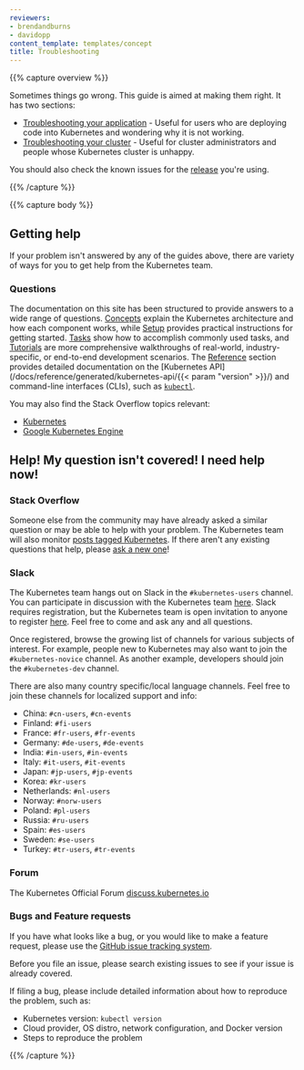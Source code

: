 ```yaml
---
reviewers:
- brendandburns
- davidopp
content_template: templates/concept
title: Troubleshooting
---
```


{{% capture overview %}}

Sometimes things go wrong. This guide is aimed at making them right. It has
two sections:

   * [Troubleshooting your application](/docs/tasks/debug-application-cluster/debug-application/) - Useful for users who are deploying code into Kubernetes and wondering why it is not working.
   * [Troubleshooting your cluster](/docs/tasks/debug-application-cluster/debug-cluster/) - Useful for cluster administrators and people whose Kubernetes cluster is unhappy.

You should also check the known issues for the [release](https://github.com/kubernetes/kubernetes/releases)
you're using.

{{% /capture %}}


{{% capture body %}}

## Getting help

If your problem isn't answered by any of the guides above, there are variety of
ways for you to get help from the Kubernetes team.

### Questions

The documentation on this site has been structured to provide answers to a wide
range of questions. [Concepts](/docs/concepts/) explain the Kubernetes
architecture and how each component works, while [Setup](/docs/setup/) provides
practical instructions for getting started. [Tasks](/docs/tasks/) show how to
accomplish commonly used tasks, and [Tutorials](/docs/tutorials/) are more
comprehensive walkthroughs of real-world, industry-specific, or end-to-end
development scenarios. The [Reference](/docs/reference/) section provides
detailed documentation on the [Kubernetes API](/docs/reference/generated/kubernetes-api/{{< param "version" >}}/)
and command-line interfaces (CLIs), such as [`kubectl`](/docs/user-guide/kubectl-overview/).

You may also find the Stack Overflow topics relevant:

   * [Kubernetes](http://stackoverflow.com/questions/tagged/kubernetes)
   * [Google Kubernetes Engine](http://stackoverflow.com/questions/tagged/google-container-engine)

## Help! My question isn't covered!  I need help now!

### Stack Overflow

Someone else from the community may have already asked a similar question or may
be able to help with your problem. The Kubernetes team will also monitor
[posts tagged Kubernetes](http://stackoverflow.com/questions/tagged/kubernetes).
If there aren't any existing questions that help, please [ask a new one](http://stackoverflow.com/questions/ask?tags=kubernetes)!

### Slack

The Kubernetes team hangs out on Slack in the `#kubernetes-users` channel. You
can participate in discussion with the Kubernetes team [here](https://kubernetes.slack.com).
Slack requires registration, but the Kubernetes team is open invitation to
anyone to register [here](http://slack.kubernetes.io). Feel free to come and ask
any and all questions.

Once registered, browse the growing list of channels for various subjects of
interest. For example, people new to Kubernetes may also want to join the
`#kubernetes-novice` channel. As another example, developers should join the
`#kubernetes-dev` channel.

There are also many country specific/local language channels. Feel free to join
these channels for localized support and info:

- China: `#cn-users`, `#cn-events`
- Finland: `#fi-users`
- France: `#fr-users`, `#fr-events`
- Germany: `#de-users`, `#de-events`
- India: `#in-users`, `#in-events`
- Italy: `#it-users`, `#it-events`
- Japan: `#jp-users`, `#jp-events`
- Korea: `#kr-users`
- Netherlands: `#nl-users`
- Norway: `#norw-users`
- Poland: `#pl-users`
- Russia: `#ru-users`
- Spain: `#es-users`
- Sweden: `#se-users`
- Turkey: `#tr-users`, `#tr-events`

### Forum

The Kubernetes Official Forum [discuss.kubernetes.io](https://discuss.kubernetes.io)

### Bugs and Feature requests

If you have what looks like a bug, or you would like to make a feature request,
please use the [GitHub issue tracking system](https://github.com/kubernetes/kubernetes/issues).

Before you file an issue, please search existing issues to see if your issue is
already covered.

If filing a bug, please include detailed information about how to reproduce the
problem, such as:

* Kubernetes version: `kubectl version`
* Cloud provider, OS distro, network configuration, and Docker version
* Steps to reproduce the problem

{{% /capture %}}
